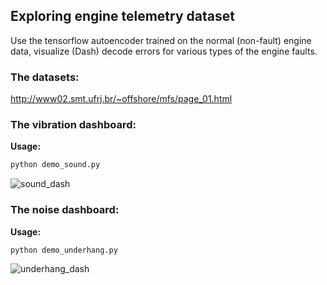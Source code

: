 ## Exploring engine telemetry dataset

Use the tensorflow autoencoder trained on the normal (non-fault) engine data, visualize (Dash) decode errors for various types of the engine faults.

### The datasets:
http://www02.smt.ufrj.br/~offshore/mfs/page_01.html

### The vibration dashboard:

<b>Usage:</b>
```sh
python demo_sound.py
```

![sound_dash](https://user-images.githubusercontent.com/86562899/160699771-80ac6464-aa52-4648-abcc-aeb59bdfa824.gif)


### The noise dashboard:

<b>Usage:</b>
```sh
python demo_underhang.py
```

![underhang_dash](https://user-images.githubusercontent.com/86562899/160699818-ec5d59fe-e06f-46e9-a1d1-da1de3317366.gif)
